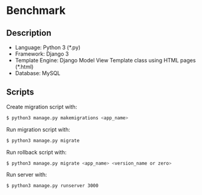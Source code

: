 # Benchmark

## Description
- Language: Python 3 (*.py)
- Framework: Django 3
- Template Engine: Django Model View Template class using HTML pages (*.html)
- Database: MySQL

## Scripts
Create migration script with:
```sh
$ python3 manage.py makemigrations <app_name>
```

Run migration script with:
```sh
$ python3 manage.py migrate
```

Run rollback script with:
```sh
$ python3 manage.py migrate <app_name> <version_name or zero>
```

Run server with:
```sh
$ python3 manage.py runserver 3000
```